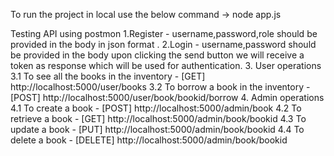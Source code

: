 To run the project in local use the below command
-> node app.js

Testing API using postmon
1.Register - username,password,role should be provided in the body in json format .
2.Login - username,password should be provided in the body upon clicking the send button we will receive a token as response which will be used for authentication.
3. User operations
   3.1 To see all the books in the inventory - [GET] http://localhost:5000/user/books
   3.2 To borrow a  book in the inventory - [POST] http://localhost:5000/user/book/bookid/borrow
4. Admin operations
   4.1 To create a book - [POST] http://localhost:5000/admin/book
   4.2 To retrieve a book - [GET] http://localhost:5000/admin/book/bookid
   4.3 To update a book - [PUT] http://localhost:5000/admin/book/bookid
   4.4 To delete a book - [DELETE] http://localhost:5000/admin/book/bookid
   
